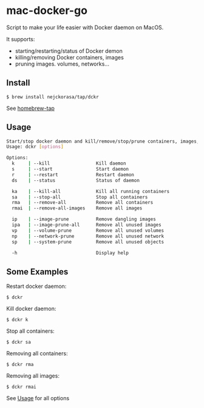 # mac-docker-go

Script to make your life easier with Docker daemon on MacOS.

It supports:
- starting/restarting/status of Docker demon
- killing/removing Docker containers, images
- pruning images. volumes, networks...


## Install

```console
$ brew install nejckorasa/tap/dckr
```

See [homebrew-tap](https://github.com/nejckorasa/homebrew-tap)

## Usage

```bash
Start/stop docker daemon and kill/remove/stop/prune containers, images, volumes...
Usage: dckr [options]

Options:
  k     | --kill                 Kill daemon
  s     | --start                Start daemon
  r     | --restart              Restart daemon
  ds    | --status               Status of daemon

  ka    | --kill-all             Kill all running containers
  sa    | --stop-all             Stop all containers
  rma   | --remove-all           Remove all containers
  rmai  | --remove-all-images    Remove all images

  ip    | --image-prune          Remove dangling images
  ipa   | --image-prune-all      Remove all unused images
  vp    | --volume-prune         Remove all unused volumes
  np    | --network-prune        Remove all unused network
  sp    | --system-prune         Remove all unused objects

  -h                             Display help
```


## Some Examples

Restart docker daemon:

```console
$ dckr
```

Kill docker daemon:

```console
$ dckr k
```

Stop all containers:

```console
$ dckr sa
```

Removing all containers:

```console
$ dckr rma
```

Removing all images:

```console
$ dckr rmai
```

See [Usage](#Usage) for all options
